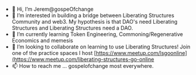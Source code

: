 - 👋 Hi, I’m Jerem@gospeOfchange
- 👀 I’m interested in building a bridge between Liberating Structures Community and web3. My hypothesis is that DAO's need Liberating Structures and Liberating Structures need a DAO.
- 🌱 I’m currently learning Token Engineering, Commoning/Regenerative Economics and memesis
- 💞️ I’m looking to collaborate on learning to use Liberating Structures! Join one of the practice spaces I host [https://www.meetup.com/lsgoonline](https://www.meetup.com/liberating-structures-go-online
- 📫 How to reach me ... gospelofchange most everywhere. 

<!---
JeremyAndTheGospelOfChange/JeremyAndTheGospelOfChange is a ✨ special ✨ repository because its `README.md` (this file) appears on your GitHub profile.
You can click the Preview link to take a look at your changes.
--->
